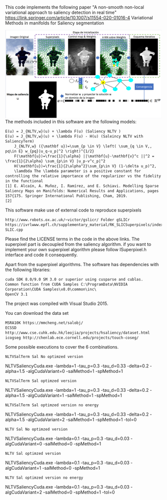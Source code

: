 
This code implements the following paper "A non-smooth non-local variational approach to saliency detection in real time" https://link.springer.com/article/10.1007/s11554-020-01016-4
Variational Methods in manifolds for Saliency segmentation

![](SaliencyWorkflow.PNG)
The methods included in this software are the following models:

    E(u) = J_{NLTV,w}(u) + \lambda F(u) (Saliency NLTV )
    E(u) = J_{NLTV,w}(u) + \lambda F(u) - H(u) (Saleincy NLTV with SaliencyTerm)
        J_{NLTV,w} ({\mathbf u})=\sum_{p \in V} \left( \sum_{q \in V,, pq\in E} w_{pq}|u_q-u_p|^2 \right)^{1/2}
        F(\mathbf{u})=\frac{1}{\alpha} ||\mathbf{u}-\mathbf{v}^c ||^2 = \frac{1}{2\alpha} \sum_{p\in V} |u_p-v^c_p|^2
        H(\mathbf{u})=\frac{1}{2\alpha^2}\sum_{p\in V} (1-\delta u_p)^2,
        \lamdbda The \lambda parameter is a positive constant for controlling the relative importance of the regularizer vs the fidelity in the functional
    [1] E. Alcaín, A. Muñoz, I. Ramírez, and E. Schiavi. Modelling Sparse Saliency Maps on Manifolds: Numerical Results and Applications, pages 157{175. Springer International Publishing, Cham, 2019.
    [2]

This software make use of external code to reproduce superpixels

    http://www.robots.ox.ac.uk/~victor/gslicr/ Folder gSLICr
    https://ivrlwww.epfl.ch/supplementary_material/RK_SLICSuperpixels/index.html SLIC.cpp

Please find the LICENSE terms in the code in the above links. The superpixel part is decoupled from the saliency algorithm. if you want to implement your own superpixel algorithm please follow ISuperpixel.h interface and code it consequently.

Apart from the superpixel algorithms. The software has dependencies with the following libraries:

    cuda SDK 8.0/9.0 SM 3.0 or superior using cusparse and cublas.
    Common function from CUDA Samples C:\ProgramData\NVIDIA Corporation\CUDA Samples\v8.0\common\inc\
    OpenCV 3.1

The project was compiled with Visual Studio 2015.

You can download the data set

    MSRA10K https://mmcheng.net/salobj/
    ECSSD http://www.cse.cuhk.edu.hk/leojia/projects/hsaliency/dataset.html
    icogseg http://chenlab.ece.cornell.edu/projects/touch-coseg/

Some possible executions to cover the 6 combinations.

    NLTVSalTerm Sal No optimzed version

NLTVSaliencyCuda.exe -lambda=1 -tau_p=0.3 -tau_d=0.33 -delta=0.2 -alpha=1.5 -algCudaVariant=0 -salMethod=1 -spMethod=1

    NLTVSalTerm Sal optimzed version

NLTVSaliencyCuda.exe -lambda=1 -tau_p=0.3 -tau_d=0.33 -delta=0.2 -alpha=1.5 -algCudaVariant=1 -salMethod=1 -spMethod=1

    NLTVSalTerm Sal optimzed version no energy

NLTVSaliencyCuda.exe -lambda=1 -tau_p=0.3 -tau_d=0.33 -delta=0.2 -alpha=1.5 -algCudaVariant=2 -salMethod=1 -spMethod=1 -tol=0

    NLTV Sal No optimzed version

NLTVSaliencyCuda.exe -lambda=0.1 -tau_p=0.3 -tau_d=0.03 -algCudaVariant=0 -salMethod=0 -spMethod=1

    NLTV Sal optimzed version

NLTVSaliencyCuda.exe -lambda=0.1 -tau_p=0.3 -tau_d=0.03 -algCudaVariant=1 -salMethod=0 -spMethod=1

    NLTV Sal optimzed version no energy

NLTVSaliencyCuda.exe -lambda=0.1 -tau_p=0.3 -tau_d=0.03 -algCudaVariant=2 -salMethod=0 -spMethod=1 -tol=0
